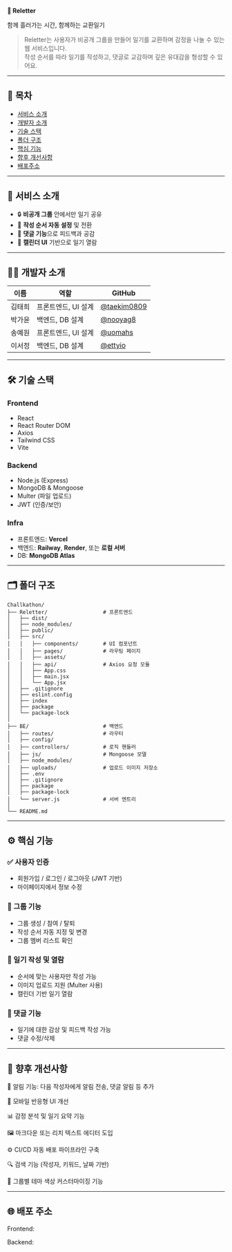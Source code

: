**💌 Reletter**

함께 흘러가는 시간, 함께하는 교환일기

> Reletter는 사용자가 비공개 그룹을 만들어 일기를 교환하며 감정을 나눌 수 있는 웹 서비스입니다.  
작성 순서를 따라 일기를 작성하고, 댓글로 교감하며 깊은 유대감을 형성할 수 있어요.

---

## 📌 목차
- [서비스 소개](#서비스-소개)
- [개발자 소개](#개발자-소개)
- [기술 스택](#기술-스택)
- [폴더 구조](#폴더-구조)
- [핵심 기능](#핵심-기능)
- [향후 개선사항](#향후-개선사항)
- [배포주소](#배포주소)

---

## 📝 서비스 소개

- 🔒 **비공개 그룹** 안에서만 일기 공유
- 🔁 **작성 순서 자동 설정** 및 전환
- 💬 **댓글 기능**으로 피드백과 공감
- 📅 **캘린더 UI** 기반으로 일기 열람

---

## 👨‍💻 개발자 소개

| 이름 | 역할 | GitHub |
|------|------|--------|
| 김태희 | 프론트엔드, UI 설계 | [@taekim0809](https://github.com/taekim0809) |
| 박가윤 | 백엔드, DB 설계 | [@nooyag8](https://github.com/nooyag8) |
| 송예원 | 프론트엔드, UI 설계 | [@uomahs](https://github.com/uomahs) |
| 이서정 | 백엔드, DB 설계 | [@ettyio](https://github.com/ettyio) |

---

## 🛠️ 기술 스택

### Frontend
- React
- React Router DOM
- Axios
- Tailwind CSS
- Vite

### Backend
- Node.js (Express)
- MongoDB & Mongoose
- Multer (파일 업로드)
- JWT (인증/보안)

### Infra
- 프론트엔드: **Vercel**
- 백엔드: **Railway**, **Render**, 또는 **로컬 서버**
- DB: **MongoDB Atlas**

---

## 🗂 폴더 구조
```
Challkathon/
├── Reletter/                  # 프론트엔드
│   ├── dist/
│   ├── node_modules/
│   ├── public/
│   ├── src/
│   │   ├── components/        # UI 컴포넌트
│   │   ├── pages/             # 라우팅 페이지
│   │   ├── assets/
│   │   ├── api/               # Axios 요청 모듈
│   │   ├── App.css
│   │   ├── main.jsx
│   │   └── App.jsx
│   ├── .gitignore
│   ├── eslint.config
│   ├── index
│   ├── package
│   └── package-lock
│
├── BE/                        # 백엔드
│   ├── routes/                # 라우터
│   ├── config/
│   ├── controllers/           # 로직 핸들러
│   ├── js/                    # Mongoose 모델
│   ├── node_modules/
│   ├── uploads/               # 업로드 이미지 저장소
│   ├── .env
│   ├── .gitignore
│   ├── package
│   ├── package-lock
│   └── server.js              # 서버 엔트리
│
└── README.md
```

---

## ⚙️ 핵심 기능

### ✅ 사용자 인증
- 회원가입 / 로그인 / 로그아웃 (JWT 기반)
- 마이페이지에서 정보 수정

### 📔 그룹 기능
- 그룹 생성 / 참여 / 탈퇴
- 작성 순서 자동 지정 및 변경
- 그룹 멤버 리스트 확인

### 📝 일기 작성 및 열람
- 순서에 맞는 사용자만 작성 가능
- 이미지 업로드 지원 (Multer 사용)
- 캘린더 기반 일기 열람

### 💬 댓글 기능
- 일기에 대한 감상 및 피드백 작성 가능
- 댓글 수정/삭제

---

## 🚀 향후 개선사항

 🔔 알림 기능: 다음 작성자에게 알림 전송, 댓글 알림 등 추가
 
 📱 모바일 반응형 UI 개선
 
 📊 감정 분석 및 일기 요약 기능
 
 🖼️ 마크다운 또는 리치 텍스트 에디터 도입
 
 ⚙️ CI/CD 자동 배포 파이프라인 구축
 
 🔍 검색 기능 (작성자, 키워드, 날짜 기반)
 
 🌈 그룹별 테마 색상 커스터마이징 기능

---

## 🌐 배포 주소

Frontend: 

Backend: 
